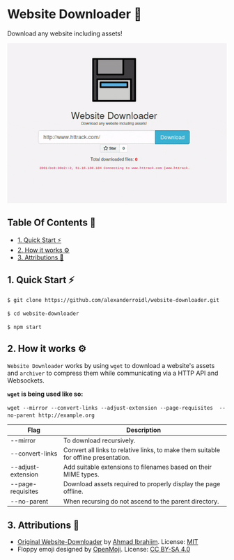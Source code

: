 # Website Downloader 💾

Download any website including assets!

![Preview](https://github.com/alexanderroidl/website-downloader/blob/main/preview.gif?raw=true)

## Table Of Contents 📒

- [1. Quick Start ⚡](#1-quick-start-)
- [2. How it works ⚙️](#2-how-it-works-)
- [3. Attributions 🤝](#3-attributions-)

## 1. Quick Start ⚡

```sh
$ git clone https://github.com/alexanderroidl/website-downloader.git
```

```sh
$ cd website-downloader
```

```sh
$ npm start
```

## 2. How it works ⚙️

`Website Downloader` works by using `wget` to download a website's assets and `archiver` to compress them while communicating via a HTTP API and Websockets.

**`wget` is being used like so:**

`wget --mirror --convert-links --adjust-extension --page-requisites 
--no-parent http://example.org`

| Flag               | Description                                                                          |
| ------------------ | ------------------------------------------------------------------------------------ |
| --mirror           | To download recursively.                                                             |
| --convert-links    | Convert all links to relative links, to make them suitable for offline presentation. |
| --adjust-extension | Add suitable extensions to filenames based on their MIME types.                      |
| --page-requisites  | Download assets required to properly display the page offline.                       |
| --no-parent        | When recursing do not ascend to the parent directory.                                |

## 3. Attributions 🤝

- [Original Website-Downloader](https://github.com/AhmadIbrahiim/Website-downloader) by [Ahmad Ibrahiim](https://github.com/AhmadIbrahiim). License: [MIT](https://raw.githubusercontent.com/AhmadIbrahiim/Website-downloader/master/LICENSE.md)
- Floppy emoji designed by [OpenMoji](https://openmoji.org/). License: [CC BY-SA 4.0](https://creativecommons.org/licenses/by-sa/4.0/#)
